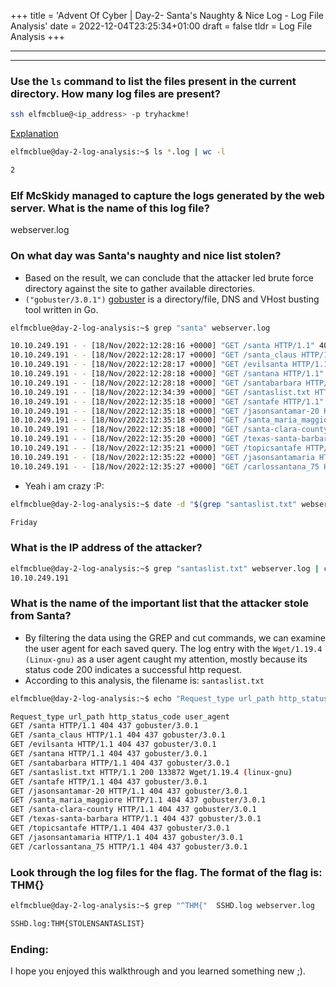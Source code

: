 +++
title = 'Advent Of Cyber | Day-2- Santa's Naughty & Nice Log - Log File Analysis'
date = 2022-12-04T23:25:34+01:00
draft = false
tldr = Log File Analysis
+++

---

---

### Use the `ls` command to list the files present in the current directory. How many log files are present?

```bash
ssh elfmcblue@<ip_address> -p tryhackme!
```

[Explanation](https://explainshell.com/explain?cmd=ls+*.log+%7C+wc+-l#)

```bash
elfmcblue@day-2-log-analysis:~$ ls *.log | wc -l

2
```

### Elf McSkidy managed to capture the logs generated by the web server. What is the name of this log file?

webserver.log

### On what day was Santa's naughty and nice list stolen?

- Based on the result, we can conclude that the attacker led brute force directory against the site to gather available directories.
- `("gobuster/3.0.1")` [gobuster](https://github.com/OJ/gobuster.git) is a directory/file, DNS and VHost busting tool written in Go.

```bash
elfmcblue@day-2-log-analysis:~$ grep "santa" webserver.log

10.10.249.191 - - [18/Nov/2022:12:28:16 +0000] "GET /santa HTTP/1.1" 404 437 "-" "gobuster/3.0.1"
10.10.249.191 - - [18/Nov/2022:12:28:17 +0000] "GET /santa_claus HTTP/1.1" 404 437 "-" "gobuster/3.0.1"
10.10.249.191 - - [18/Nov/2022:12:28:17 +0000] "GET /evilsanta HTTP/1.1" 404 437 "-" "gobuster/3.0.1"
10.10.249.191 - - [18/Nov/2022:12:28:18 +0000] "GET /santana HTTP/1.1" 404 437 "-" "gobuster/3.0.1"
10.10.249.191 - - [18/Nov/2022:12:28:18 +0000] "GET /santabarbara HTTP/1.1" 404 437 "-" "gobuster/3.0.1"
10.10.249.191 - - [18/Nov/2022:12:34:39 +0000] "GET /santaslist.txt HTTP/1.1" 200 133872 "-" "Wget/1.19.4 (linux-gnu)"
10.10.249.191 - - [18/Nov/2022:12:35:18 +0000] "GET /santafe HTTP/1.1" 404 437 "-" "gobuster/3.0.1"
10.10.249.191 - - [18/Nov/2022:12:35:18 +0000] "GET /jasonsantamar-20 HTTP/1.1" 404 437 "-" "gobuster/3.0.1"
10.10.249.191 - - [18/Nov/2022:12:35:18 +0000] "GET /santa_maria_maggiore HTTP/1.1" 404 437 "-" "gobuster/3.0.1"
10.10.249.191 - - [18/Nov/2022:12:35:18 +0000] "GET /santa-clara-county HTTP/1.1" 404 437 "-" "gobuster/3.0.1"
10.10.249.191 - - [18/Nov/2022:12:35:20 +0000] "GET /texas-santa-barbara HTTP/1.1" 404 437 "-" "gobuster/3.0.1"
10.10.249.191 - - [18/Nov/2022:12:35:21 +0000] "GET /topicsantafe HTTP/1.1" 404 437 "-" "gobuster/3.0.1"
10.10.249.191 - - [18/Nov/2022:12:35:22 +0000] "GET /jasonsantamaria HTTP/1.1" 404 437 "-" "gobuster/3.0.1"
10.10.249.191 - - [18/Nov/2022:12:35:27 +0000] "GET /carlossantana_75 HTTP/1.1" 404 437 "-" "gobuster/3.0.1"
```

- Yeah i am crazy :P:

```bash
elfmcblue@day-2-log-analysis:~$ date -d "$(grep "santaslist.txt" webserver.log | cut -d' ' -f4 | sed 's/\[//g' | cut -d'/' -f1,2 | sed 's/\// /g')"  +%A

Friday
```

### What is the IP address of the attacker?

```bash
elfmcblue@day-2-log-analysis:~$ grep "santaslist.txt" webserver.log | cut -d' ' -f1
10.10.249.191
```

### What is the name of the important list that the attacker stole from Santa?

- By filtering the data using the GREP and cut commands, we can examine the user agent for each saved query. The log entry with the `Wget/1.19.4 (Linux-gnu)` as a user agent caught my attention, mostly because its status code 200 indicates a successful http request.
- According to this analysis, the filename is: `santaslist.txt`

```bash
elfmcblue@day-2-log-analysis:~$ echo "Request_type url_path http_status_code user_agent" && grep "santa" webserver.log | cut -d'"' -f2,3,6 | sed 's/"//g'

Request_type url_path http_status_code user_agent
GET /santa HTTP/1.1 404 437 gobuster/3.0.1
GET /santa_claus HTTP/1.1 404 437 gobuster/3.0.1
GET /evilsanta HTTP/1.1 404 437 gobuster/3.0.1
GET /santana HTTP/1.1 404 437 gobuster/3.0.1
GET /santabarbara HTTP/1.1 404 437 gobuster/3.0.1
GET /santaslist.txt HTTP/1.1 200 133872 Wget/1.19.4 (linux-gnu)
GET /santafe HTTP/1.1 404 437 gobuster/3.0.1
GET /jasonsantamar-20 HTTP/1.1 404 437 gobuster/3.0.1
GET /santa_maria_maggiore HTTP/1.1 404 437 gobuster/3.0.1
GET /santa-clara-county HTTP/1.1 404 437 gobuster/3.0.1
GET /texas-santa-barbara HTTP/1.1 404 437 gobuster/3.0.1
GET /topicsantafe HTTP/1.1 404 437 gobuster/3.0.1
GET /jasonsantamaria HTTP/1.1 404 437 gobuster/3.0.1
GET /carlossantana_75 HTTP/1.1 404 437 gobuster/3.0.1

```

### Look through the log files for the flag. The format of the flag is: THM{}

```bash
elfmcblue@day-2-log-analysis:~$ grep "^THM{"  SSHD.log webserver.log

SSHD.log:THM{STOLENSANTASLIST}
```

### Ending:

I hope you enjoyed this walkthrough and you learned something new ;).

